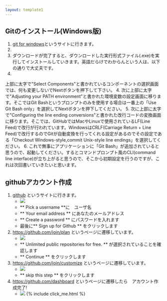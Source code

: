 ```yaml
--- 
layout: template1 
---
```

## Gitのインストール(Windows版)
1. [git for windows](https://git-for-windows.github.io/)というサイトに行きます。
2. 
2. ダウンロードが完了すると、ダウンロードした実行形式ファイル(.exe)を実行してインストールしていきます。英語だらけでわからんという人は、以下の通りで大丈夫です。
3. 
上部に太字で"Select Components"と書かれているコンポーネントの選択画面では、何も変更しないでNextボタンを押下して下さい。
4. 
次に上部に太字で"Adjusting your PATH environment"と書かれた環境変数の設定画面に移ります。そこではGit Bashというプロンプトのみを使用する場合は一番上の「Use Git Bash only」を選択してNextボタンを押下してください。
5. 次に上部に太字で"Configuring the line ending conversions"と書かれた改行コードの変換画面に移ります。そこでは、GitHubではMacやLinuxで使用されているLF(Line Feed)で改行が行われています。WindowsはCRLF(Carriage Return + Line Feed)で改行するのでGitが自動変換を行ってくれる設定があるのでその設定である「Checkout Windows-style,commit Unix-style line endings」を選択してください。
6. これで無事にアプリケーションに「Git Bash」が追加されていると思うので、起動してください。するとコマンドプロンプト風のCLI(command line interface)が立ち上がると思うので、そこから初期設定を行うのですが、これは次回書いていきたいと思います。

## githubアカウント作成
1. [github](https://github.com/) というサイトに行きます。
	- ![]({{site.baseurl}}/screenshots/github01.png)
	- ** Pick a username **に　ユーザ名
	- ** Your email address ** にあなたのメールアドレス
	- ** Create a password ** にパスワードを入れます
	- 最後に** Sign up for Github ** をクリックします
2. https://github.com/join/plan というページに遷移しています。
    - ![]({{site.baseurl}}/screenshots/github02.png)
	- ** Unlimited public repositories for free. ** が選択されていることを確認します
    - ** Continue ** をクリックします
3. https://github.com/join/customize というページに遷移しています。
    - ![]({{site.baseurl}}/screenshots/github03.png)
    - ** skip this step ** をクリックします
4. https://github.com/dashboard というページに遷移したら　アカウント作成完了!
	- ![]({{site.baseurl}}/screenshots/github04.png)
{% include click_me.html %}
